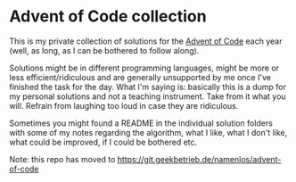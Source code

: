 # Advent of Code collection

This is my private collection of solutions for the [Advent of Code](https://adventofcode.com/) each year (well, as long, as I can be bothered to follow along).

Solutions might be in different programming languages, might be more or less efficient/ridiculous and are generally unsupported by me once I've finished the task
for the day. What I'm saying is: basically this is a dump for my personal solutions and not a teaching instrument. Take from it what you will. Refrain from laughing 
too loud in case they are ridiculous. 

Sometimes you might found a README in the individual solution folders with some of my notes regarding the algorithm, what I like, what I don't like, what could be
improved, if I could be bothered etc.

Note: this repo has moved to https://git.geekbetrieb.de/namenlos/advent-of-code

